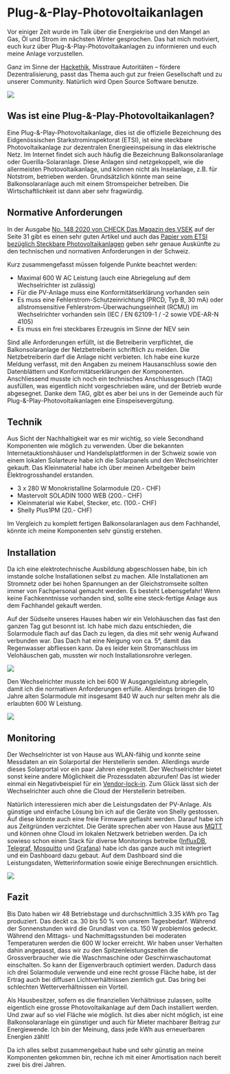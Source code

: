 # Plug-&-Play-Photovoltaikanlagen 
Vor einiger Zeit wurde im Talk über die Energiekrise und den Mangel an Gas, Öl und Strom im nächsten Winter gesprochen.
Das hat mich motiviert, euch kurz über Plug-&-Play-Photovoltaikanlagen zu informieren und euch meine Anlage vorzustellen. 

Ganz im Sinne der [Hackethik](https://www.ccc.de/de/hackerethik), Misstraue Autoritäten – fördere Dezentralisierung, passt das Thema auch gut zur freien Gesellschaft und zu unserer Community. Natürlich wird Open Source Software benutze.

![](IMG_20220604_161241.jpg)

## Was ist eine Plug-&-Play-Photovoltaikanlagen?
Eine Plug-&-Play-Photovoltaikanlage, dies ist die offizielle Bezeichnung des Eidgenössischen Starkstrominspektorat (ETSI), ist eine steckbare Photovoltaikanlage zur dezentralen Energieeinspeisung in das elektrische Netz. Im Internet findet sich auch häufig die Bezeichnung Balkonsolaranlage oder Guerilla-Solaranlage. Diese Anlagen sind netzgekoppelt, wie die allermeisten Photovoltaikanlage, und können nicht als Inselanlage, z.B. für Notstrom, betrieben werden. Grundsätzlich könnte man seine Balkonsolaranlage auch mit einem Stromspeicher betreiben. Die Wirtschaftlichkeit ist dann aber sehr fragwürdig.

## Normative Anforderungen
In der Ausgabe [No. 148 2020 von CHECK Das Magazin des VSEK](https://www.vsek.ch/download/download/VSEK_CHECK_148_web.pdf) auf der Seite 31 gibt es einen sehr guten Artikel und auch das [Papier vom ETSI bezüglich Steckbare Photovoltaikanlagen](https://www.esti.admin.ch/inhalte/pdf/MUB/Deutsch/Mitteilungen/2014_2013/2014-07_plug-play_d.pdf) geben sehr genaue Auskünfte  zu den technischen und normativen Anforderungen in der Schweiz.

Kurz zusammengefasst müssen folgende Punkte beachtet werden:
- Maximal 600 W AC Leistung (auch eine Abriegelung auf dem Wechselrichter ist zulässig)
- Für die PV-Anlage muss eine Konformitätserklärung vorhanden sein
- Es muss eine Fehlerstrom-Schutzeinrichtung (PRCD, Typ B, 30 mA) oder allstromsensitive Fehlerstrom-Überwachungseinheit (RCMU) im Wechselrichter vorhanden sein (IEC / EN 62109-1 / -2 sowie VDE-AR-N 4105)
- Es muss ein frei steckbares Erzeugnis im Sinne der NEV sein

Sind alle Anforderungen erfüllt, ist die Betreiberin verpflichtet, die Balkonsolaranlage der Netzbetreiberin schriftlich zu melden. Die Netzbetreiberin darf die Anlage nicht verbieten. Ich habe eine kurze Meldung verfasst, mit den Angaben zu meinem Hausanschluss sowie den Datenblättern und Konformitätserklärungen der Komponenten. Anschliessend musste ich noch ein technisches Anschlussgesuch (TAG) ausfüllen, was eigentlich nicht vorgeschrieben wäre, und der Betrieb wurde abgesegnet. Danke dem TAG, gibt es aber bei uns in der Gemeinde auch für Plug-&-Play-Photovoltaikanlagen eine Einspeisevergütung.

## Technik
Aus Sicht der Nachhaltigkeit war es mir wichtig, so viele Secondhand Komponenten wie möglich zu verwenden. Über die bekannten Internetauktionshäuser und Handelsplattformen in der Schweiz sowie von einem lokalen Solarteure habe ich die Solarpanels und den Wechselrichter gekauft. Das Kleinmaterial habe ich über meinen Arbeitgeber beim Elektrogrosshandel erstanden. 

- 3 x 280 W Monokristalline Solarmodule (20.- CHF)
- Mastervolt SOLADIN 1000 WEB (200.- CHF)
- Kleinmaterial wie Kabel, Stecker, etc. (100.- CHF)
- Shelly Plus1PM (20.- CHF)

Im Vergleich zu komplett fertigen Balkonsolaranlagen aus dem Fachhandel, könnte ich meine Komponenten sehr günstig erstehen.

## Installation
Da ich eine elektrotechnische Ausbildung abgeschlossen habe, bin ich imstande solche Installationen selbst zu machen. Alle Installationen am Stromnetz oder bei hohen Spannungen an der Gleichstromseite sollten immer von Fachpersonal gemacht werden. Es besteht Lebensgefahr! Wenn keine Fachkenntnisse vorhanden sind, sollte eine steck-fertige Anlage aus dem Fachhandel gekauft werden.

Auf der Südseite unseres Hauses haben wir ein Velohäuschen das fast den ganzen Tag gut besonnt ist. Ich habe mich dazu entschieden, die Solarmodule flach auf das Dach zu legen, da dies mit sehr wenig Aufwand verbunden war. Das Dach hat eine Neigung von ca. 5°, damit das Regenwasser abfliessen kann. Da es leider kein Stromanschluss im Velohäuschen gab, mussten wir noch Installationsrohre verlegen.

![](IMG_20220604_115415.jpg)

Den Wechselrichter musste ich bei 600 W Ausgangsleistung abriegeln, damit ich die normativen Anforderungen erfülle. Allerdings bringen die 10 Jahre alten Solarmodule mit insgesamt 840 W auch nur selten mehr als die erlaubten 600 W Leistung.

![](IMG_20220604_161507.jpg)

## Monitoring
Der Wechselrichter ist von Hause aus WLAN-fähig und konnte seine Messdaten an ein Solarportal der Herstellerin senden. Allerdings wurde dieses Solarportal vor ein paar Jahren eingestellt. Der Wechselrichter bietet sonst keine andere Möglichkeit die Prozessdaten abzurufen! Das ist wieder einmal ein Negativbeispiel für ein [Vendor-lock-in](https://de.wikipedia.org/wiki/Lock-in-Effekt). Zum Glück lässt sich der Wechselrichter auch ohne die Cloud der Herstellerin betreiben.

Natürlich interessieren mich aber die Leistungsdaten der PV-Anlage. Als günstige und einfache Lösung bin ich auf die Geräte von Shelly gestossen. Auf diese könnte auch eine freie Firmware geflasht werden. Darauf habe ich aus Zeitgründen verzichtet. Die Geräte sprechen aber von Hause aus [MQTT](https://de.wikipedia.org/wiki/MQTT) und können ohne Cloud im lokalen Netzwerk betrieben werden. Da ich sowieso schon einen Stack für diverse Monitorings betreibe ([InfluxDB](https://de.wikipedia.org/wiki/InfluxDB), [Telegraf](https://www.influxdata.com/time-series-platform/telegraf/), [Mosquitto](https://wiki.eclipse.org/Mosquitto) und [Grafana](https://de.wikipedia.org/wiki/Grafana)) habe ich das ganze auch mit integriert und ein Dashboard dazu gebaut. Auf dem Dashboard sind die Leistungsdaten, Wetterinformation sowie einige Berechnungen ersichtlich.

![](Dashboard.png)

## Fazit
Bis Dato haben wir 48 Betriebstage und durchschnittlich 3.35 kWh pro Tag produziert. Das deckt ca. 30 bis 50 % von unsrem Tagesbedarf. Während der Sonnenstunden wird die Grundlast von ca. 150 W problemlos gedeckt. Während den Mittags- und Nachmittagsstunden bei moderaten Temperaturen werden die 600 W locker erreicht. Wir haben unser Verhalten dahin angepasst, dass wir zu den Spitzenleistungszeiten die Grossverbraucher wie die Waschmaschine oder Geschirrwaschautomat einschalten. So kann der Eigenverbrauch optimiert werden. Dadurch dass ich drei Solarmodule verwende und eine recht grosse Fläche habe, ist der Ertrag auch bei diffusen Lichtverhältnissen ziemlich gut. Das bring bei schlechten Wetterverhältnissen ein Vorteil.

Als Hausbesitzer, sofern es die finanziellen Verhältnisse zulassen, sollte eigentlich eine grosse Photovoltaikanlage auf dem Dach installiert werden. Und zwar auf so viel Fläche wie möglich. Ist dies aber nicht möglich, ist eine Balkonsolaranlage ein günstiger und auch für Mieter machbarer Beitrag zur Energiewende. Ich bin der Meinung, dass jede kWh aus erneuerbaren Energien zählt!

Da ich alles selbst zusammengebaut habe und sehr günstig an meine Komponenten gekommen bin, rechne ich mit einer Amortisation nach bereit zwei bis drei Jahren.
